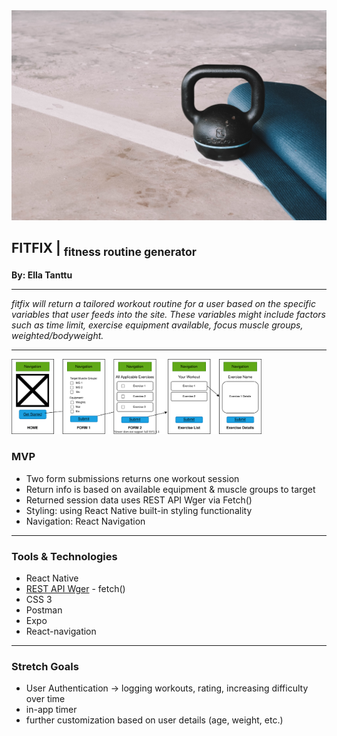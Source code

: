 <img title="exercise equipment" src="img/exercise_equipment.jpg" width="600px">

## FITFIX | <sub>fitness routine generator</sub>
**By: Ella Tanttu**

---

_fitfix will return a tailored workout routine for a user based on the specific variables that user feeds into the site. These variables might include factors such as time limit, exercise equipment available, focus muscle groups, weighted/bodyweight._

---
<img title="component diagram" src="img/fitfixComponents_v2.svg" width="400px">

### MVP
- Two form submissions returns one workout session
- Return info is based on available equipment & muscle groups to target
- Returned session data uses REST API Wger via Fetch()
- Styling: using React Native built-in styling functionality
- Navigation: React Navigation

---
### Tools & Technologies
- React Native
- [REST API Wger](https://wger.de/en/software/api) - fetch()
- CSS 3
- Postman
- Expo
- React-navigation

---

### Stretch Goals
- User Authentication -> logging workouts, rating, increasing difficulty over time
- in-app timer
- further customization based on user details (age, weight, etc.)